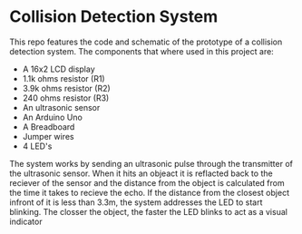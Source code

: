# Collision Detection System 
This repo features the code and schematic of the prototype of a collision detection system. The components that where used in this project are:
* A 16x2 LCD display 
* 1.1k ohms resistor (R1)
* 3.9k ohms resistor (R2)
* 240 ohms resistor (R3)
* An ultrasonic sensor 
* An Arduino Uno 
* A Breadboard
* Jumper wires
* 4 LED's 

The system works by sending an ultrasonic pulse through the transmitter of the ultrasonic sensor. When it hits an objeact it is reflacted back to the reciever of the sensor and the distance from the object is calculated from the time it takes to recieve the echo. If the distance from the closest object infront of it is less than 3.3m, the system addresses the LED to start blinking. The closser the object, the faster the LED blinks to act as a visual indicator 